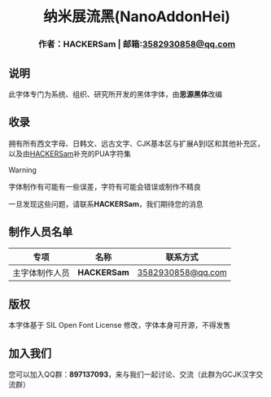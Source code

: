 <div align="center">

# 纳米展流黑(NanoAddonHei)
### 作者：HACKERSam    |    邮箱:3582930858@qq.com
</div>

## 说明
此字体专门为系统、组织、研究所开发的黑体字体，由**思源黑体**改编

## 收录

拥有所有西文字母、日韩文、远古文字、CJK基本区与扩展A到I区和其他补充区，以及由[HACKERSam](https://github.com/HACKERSam2011/)补充的PUA字符集

> [!WARNING]
>
> 字体制作有可能有一些误差，字符有可能会错误或制作不精良
> 
> 一旦发现这些问题，请联系**HACKERSam**，我们期待您的消息

## 制作人员名单

|专项|名称|联系方式|
|-|-|-|
|主字体制作人员|**HACKERSam**|3582930858@qq.com|

## 版权

本字体基于 SIL Open Font License 修改，字体本身可开源，不得发售

## 加入我们

您可以加入QQ群：**897137093**，来与我们一起讨论、交流（此群为GCJK汉字交流群）

